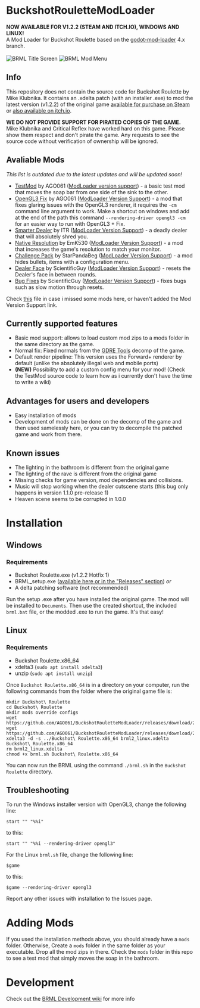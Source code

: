 # BuckshotRouletteModLoader
**NOW AVAILABLE FOR V1.2.2 (STEAM AND ITCH.IO), WINDOWS AND LINUX!**\
A Mod Loader for Buckshot Roulette based on the [godot-mod-loader](https://github.com/GodotModding/godot-mod-loader) 4.x branch.\
\
![BRML Title Screen](https://github.com/AGO061/BuckshotRouletteModLoader/blob/main/img_docs/BRMLMainScreen.png "BRML Title Screen")
![BRML Mod Menu](https://github.com/AGO061/BuckshotRouletteModLoader/blob/main/img_docs/BRMLModMenu.png "BRML Mod Menu")
## Info
This repository does not contain the source code for Buckshot Roulette by Mike Klubnika. It contains an .xdelta patch (with an installer .exe) to mod the latest version (v1.2.2) of the original game [available for purchase on Steam](https://store.steampowered.com/app/2835570) or [also available on itch.io](https://mikeklubnika.itch.io/buckshot-roulette).

**WE DO NOT PROVIDE SUPPORT FOR PIRATED COPIES OF THE GAME.**
Mike Klubnika and Critical Reflex have worked hard on this game. Please show them respect and don't pirate the game. Any requests to see the source code without verification of ownership will be ignored.

## Avaliable Mods
_This list is outdated due to the latest updates and will be updated soon!_
- [TestMod](https://github.com/AGO061/BuckshotRouletteModLoader/blob/main/mods/TestMod.md) by AGO061 ([ModLoader version support](https://github.com/AGO061/BuckshotRouletteModLoader/blob/main/mods/ModLoaderVersionSupport.md#testmod-by-ago061)) - a basic test mod that moves the soap bar from one side of the sink to the other.
- [OpenGL3 Fix](https://github.com/AGO061/BuckshotRouletteModLoader/blob/main/mods/OpenGL3Fix.md) by AGO061 ([ModLoader Version Support](https://github.com/AGO061/BuckshotRouletteModLoader/blob/main/mods/ModLoaderVersionSupport.md#opengl3-fix-by-ago061)) - a mod that fixes glaring issues with the OpenGL3 renderer, it requires the `-cm` command line argument to work. Make a shortcut on windows and add at the end of the path this command `--rendering-driver opengl3 -cm` for an easier way to run with OpenGL3 + Fix.
- [Smarter Dealer](https://github.com/ITR13/BuckshotRouletteSmarterDealer/releases/latest) by ITR ([ModLoader Version Support](https://github.com/AGO061/BuckshotRouletteModLoader/blob/main/mods/ModLoaderVersionSupport.md#smarter-dealer-by-itr)) - a deadly dealer that will absolutely shred you.
- [Native Resolution](https://github.com/EmK530/BRMods/tree/main/BRML/NativeResolution/Release) by EmK530 ([ModLoader Version Support](https://github.com/AGO061/BuckshotRouletteModLoader/blob/main/mods/ModLoaderVersionSupport.md#native-resolution-by-emk530)) - a mod that increases the game's resolution to match your monitor.
- [Challenge Pack](https://github.com/StarPandaBeg/ChallengePack) by StarPandaBeg ([ModLoader Version Support](https://github.com/AGO061/BuckshotRouletteModLoader/blob/main/mods/ModLoaderVersionSupport.md#challenge-pack-by-starpandabeg)) - a mod hides bullets, items with a configuration menu.
- [Dealer Face](https://github.com/ScientificGuy/BuckshotRouletteMods/releases/latest) by ScientificGuy ([ModLoader Version Support](https://github.com/AGO061/BuckshotRouletteModLoader/blob/main/mods/ModLoaderVersionSupport.md#dealer-face-by-scientificguy)) - resets the Dealer's face in between rounds.
- [Bug Fixes](https://github.com/ScientificGuy/BuckshotRouletteMods/releases/latest) by ScientificGuy ([ModLoader Version Support](https://github.com/AGO061/BuckshotRouletteModLoader/blob/main/mods/ModLoaderVersionSupport.md#bug-fixes-by-scientificguy)) - fixes bugs such as slow motion through resets.

Check [this](https://github.com/AGO061/BuckshotRouletteModLoader/blob/main/mods/ModLoaderVersionSupport.md) file in case i missed some mods here, or haven't added the Mod Version Support link.
## Currently supported features
- Basic mod support: allows to load custom mod zips to a mods folder in the same directory as the game.
- Normal fix: Fixed normals from the [GDRE Tools](https://github.com/bruvzg/gdsdecomp) decomp of the game.
- Default render pipeline: This version uses the Forward+ renderer by default (unlike the absolutely illegal web and mobile ports)
- **(NEW)** Possibility to add a custom config menu for your mod! (Check the TestMod source code to learn how as i currently don't have the time to write a wiki)

## Advantages for users and developers
- Easy installation of mods
- Development of mods can be done on the decomp of the game and then used samelessly here, or you can try to decompile the patched game and work from there.

## Known issues
- The lighting in the bathroom is different from the original game
- The lighting of the rave is different from the original game
- Missing checks for game version, mod dependencies and collisions.
- Music will stop working when the dealer cutscene starts (this bug only happens in version 1.1.0 pre-release 1)
- Heaven scene seems to be corrupted in 1.0.0

# Installation
## Windows
### Requirements
- Buckshot Roulette.exe (v1.2.2 Hotfix 1)
- BRML_setup.exe ([available here or in the "Releases" section](https://github.com/AGO061/BuckshotRouletteModLoader/releases/latest))
  _or_
- A delta patching software (not recommended)

Run the setup .exe after you have installed the original game. The mod will be installed to `Documents`. Then use the created shortcut, the included `brml.bat` file, or the modded .exe to run the game. It's that easy!

## Linux
### Requirements
 - Buckshot Roulette.x86_64
 - xdelta3 (`sudo apt install xdelta3`)
 - unzip (`sudo apt install unzip`)

Once `Buckshot Roulette.x86_64` is in a directory on your computer, run the following commands from the folder where the original game file is:
```
mkdir Buckshot\ Roulette
cd Buckshot\ Roulette
mkdir mods override configs
wget https://github.com/AGO061/BuckshotRouletteModLoader/releases/download/2.0.2/brml2_linux.xdelta
wget https://github.com/AGO061/BuckshotRouletteModLoader/releases/download/2.0.2/brml.sh
xdelta3 -d -s ../Buckshot\ Roulette.x86_64 brml2_linux.xdelta Buckshot\ Roulette.x86_64
rm brml2_linux.xdelta
chmod +x brml.sh Buckshot\ Roulette.x86_64
```
You can now run the BRML using the command `./brml.sh` in the `Buckshot Roulette` directory.

## Troubleshooting
To run the Windows installer version with OpenGL3, change the following line:
```
start "" "%%i"
```
  to this:
```
start "" "%%i --rendering-driver opengl3"
```
For the Linux `brml.sh` file, change the following line:
```
$game
```
  to this:
```
$game --rendering-driver opengl3
```
Report any other issues with installation to the Issues page.

# Adding Mods
If you used the installation methods above, you should already have a `mods` folder. Otherwise, Create a `mods` folder in the same folder as your executable. Drop all the mod zips in there. Check the `mods` folder in this repo to see a test mod that simply moves the soap in the bathroom.

# Development
Check out the [BRML Development wiki](https://github.com/AGO061/BuckshotRouletteModLoader/wiki) for more info

